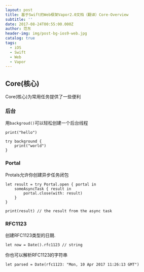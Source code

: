 ```yaml
---
layout: post
title: 基于Swift的Web框架Vapor2.0文档（翻译）Core-Overview
subtitle: ''
date: 2017-08-24T00:55:00.000Z
author: 范东
header-img: img/post-bg-ios9-web.jpg
catalog: true
tags:
  - iOS
  - Swift
  - Web
  - Vapor
---
```


## Core\(核心\)

Core\(核心\)为常用任务提供了一些便利

### 后台

用`backgroud()`可以轻松创建一个后台线程

```
print("hello")

try background {
    print("world")  
}
```

### Portal

Protals允许你创建异步任务闭包

```
let result = try Portal.open { portal in
    someAsyncTask { result in
        portal.close(with: result)
    }
}

print(result) // the result from the async task
```

### RFC1123

创建RFC1123类型的日期.

```
let now = Date().rfc1123 // string
```

你也可以解析RFC1123的字符串

```
let parsed = Date(rfc1123: "Mon, 10 Apr 2017 11:26:13 GMT")
```



